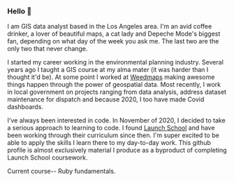 ### Hello 👋

I am GIS data analyst based in the Los Angeles area. I'm an avid coffee drinker, a lover of beautiful maps, a cat lady and Depeche Mode's biggest fan, depending on what day of the week you ask me. The last two are the only two that never change.

I started my career working in the environmental planning industry. Several years ago I taught a GIS course at my alma mater (it was harder than I thought it'd be). At some point I worked at [Weedmaps](https://weedmaps.com/) making awesome things happen through the power of geospatial data. Most recently, I work in local government on projects ranging from data analysis, address dataset maintenance for dispatch and because 2020, I too have made Covid dashboards.

I've always been interested in code. In November of 2020, I decided to take a serious approach to learning to code. I found [Launch School](https://launchschool.com/mastery) and have been working through their curriculum since then. I'm super excited to be able to apply the skills I learn there to my day-to-day work. This github profile is almost exclusively material I produce as a byproduct of completing Launch School coursework.

  Current course-- Ruby fundamentals.
<!--
**iselasoria/iselasoria** is a ✨ _special_ ✨ repository because its `README.md` (this file) appears on your GitHub profile.

Here are some ideas to get you started:

- 🔭 I’m currently working on ...
- 🌱 I’m currently learning ...
- 👯 I’m looking to collaborate on ...
- 🤔 I’m looking for help with ...
- 💬 Ask me about ...
- 📫 How to reach me: ...
- 😄 Pronouns: ...
- ⚡ Fun fact: ...
-->
